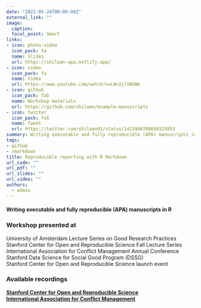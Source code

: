 ```yaml
---
date: "2022-05-24T00:00:00Z"
external_link: ""
image:
  caption: 
  focal_point: Smart
links:
- icon: photo-video
  icon_pack: fa
  name: Slides
  url: https://shilaan-apa.netlify.app/
- icon: video
  icon_pack: fa
  name: Video
  url: https://www.youtube.com/watch?v=LWcUjltWUNk
- icon: github
  icon_pack: fab
  name: Workshop materials
  url: https://github.com/shilaan/example-manuscripts
- icon: twitter
  icon_pack: fab
  name: Tweet 
  url: https://twitter.com/shilaan01/status/1413946789699325953
summary: Writing executable and fully reproducible (APA) manuscripts in R
tags:
- github
- rmarkdown
title: Reproducible reporting with R Markdown
url_code: ""
url_pdf: ""
url_slides: ""
url_video: ""
authors: 
  - admin
---
```


#### Writing executable and fully reproducible (APA) manuscripts in R


### Workshop presented at  
<i class="fa fa-check" aria-hidden="true" style="color:#BBDEFB"></i> University of Amsterdam Lecture Series on Good Research Practices  
<i class="fa fa-check" aria-hidden="true" style="color:#BBDEFB"></i> Stanford Center for Open and Reproducible Science Fall Lecture Series  
<i class="fa fa-check" aria-hidden="true" style="color:#BBDEFB"></i>  International Association for Conflict Management Annual Conference  
<i class="fa fa-check" aria-hidden="true" style="color:#BBDEFB"></i> Stanford Data Science for Social Good Program (DSSG)  
<i class="fa fa-check" aria-hidden="true" style="color:#BBDEFB"></i>  Stanford Center for Open and Reproducible Science launch event


### Available recordings  
<i class="fa fa-camera" aria-hidden="true" style="color:#BBDEFB"></i> [**Stanford Center for Open and Reproducible Science**](https://www.youtube.com/watch?v=LWcUjltWUNk)  
<i class="fa fa-camera-retro" aria-hidden="true" style="color:#BBDEFB"></i>
[**International Association for Conflict Management**](https://www.youtube.com/watch?v=ZmpUrdNrXiU)  


